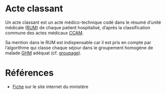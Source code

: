 # Acte classant
<!-- SPDX-License-Identifier: MPL-2.0 -->

Un acte classant est un acte médico-technique codé dans le résumé d’unité médicale ([RUM](RUM.md)) de chaque patient hospitalisé, d’après la classification commune des actes médicaux [CCAM](CCAM.md). 

Sa mention dans le RUM est indispensable car il est pris en compte par l’algorithme qui classe chaque séjour dans le groupement homogène de malade [GHM](GHM.md) adéquat (cf. [groupage](groupage.md)).  

# Références

- [Fiche](https://solidarites-sante.gouv.fr/professionnels/gerer-un-etablissement-de-sante-medico-social/financement/financement-des-etablissements-de-sante-10795/financement-des-etablissements-de-sante-glossaire/article/acte-classant) sur le site internet du ministère 

